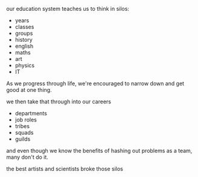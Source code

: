 our education system teaches us to think in silos:

- years
- classes
- groups
- history
- english
- maths
- art
- physics
- IT 

As we progress through life, we're encouraged to narrow down and get good at one thing.



we then take that through into our careers

- departments
- job roles
- tribes
- squads
- guilds

and even though we know the benefits of hashing out problems as a team, many don't do it.

the best artists and scientists broke those silos
